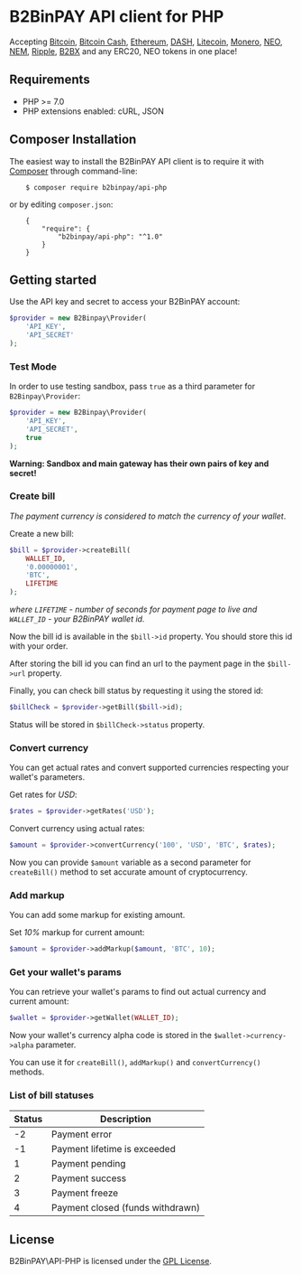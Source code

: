 # B2BinPAY API client for PHP

Accepting [Bitcoin](https://bitcoin.org/), [Bitcoin Cash](https://www.bitcoincash.org/), [Ethereum](https://www.ethereum.org/), [DASH](https://www.dash.org/), [Litecoin](https://litecoin.org/), [Monero](https://getmonero.org/), [NEO](https://neo.org), [NEM](https://nem.io/), [Ripple](https://ripple.com/), [B2BX](https://b2bx.org/) and any ERC20, NEO tokens in one place!

## Requirements

+ PHP >= 7.0
+ PHP extensions enabled: cURL, JSON

## Composer Installation

The easiest way to install the B2BinPAY API client is to require it with [Composer](http://getcomposer.org/doc/00-intro.md) through command-line:
```
    $ composer require b2binpay/api-php
```
or by editing `composer.json`:
```
    {
        "require": {
            "b2binpay/api-php": "^1.0"
        }
    }
```

## Getting started

Use the API key and secret to access your B2BinPAY account:

```php
$provider = new B2Binpay\Provider(
    'API_KEY',
    'API_SECRET'
);
``` 

### Test Mode

In order to use testing sandbox, pass `true` as a third parameter for `B2Binpay\Provider`:

```php
$provider = new B2Binpay\Provider(
    'API_KEY',
    'API_SECRET',
    true
);
``` 

**Warning: Sandbox and main gateway has their own pairs of key and secret!**

### Create bill

_The payment currency is considered to match the currency of your wallet_.

Create a new bill:

```php
$bill = $provider->createBill(
    WALLET_ID,
    '0.00000001',
    'BTC',
    LIFETIME
);
```
_where `LIFETIME` - number of seconds for payment page to live and `WALLET_ID` - your B2BinPAY wallet id._

Now the bill id is available in the `$bill->id` property. You should store this id with your order.

After storing the bill id you can find an url to the payment page in the `$bill->url` property.  

Finally, you can check bill status by requesting it using the stored id:

```php
$billCheck = $provider->getBill($bill->id);
```

Status will be stored in `$billCheck->status` property.

### Convert currency

You can get actual rates and convert supported currencies respecting your wallet's parameters.

Get rates for _USD_:

```php
$rates = $provider->getRates('USD');
```

Convert currency using actual rates:

```php
$amount = $provider->convertCurrency('100', 'USD', 'BTC', $rates);
```

Now you can provide `$amount` variable as a second parameter for `createBill()` method to set accurate amount of cryptocurrency.

### Add markup

You can add some markup for existing amount.

Set _10%_ markup for current amount:

```php
$amount = $provider->addMarkup($amount, 'BTC', 10);
```

### Get your wallet's params

You can retrieve your wallet's params to find out actual currency and current amount:

```php
$wallet = $provider->getWallet(WALLET_ID);
```

Now your wallet's currency alpha code is stored in the `$wallet->currency->alpha` parameter.

You can use it for `createBill()`, `addMarkup()` and `convertCurrency()` methods.

### List of bill statuses

| Status | Description |
| --- | --- |
| -2 | Payment error |
| -1 | Payment lifetime is exceeded |
| 1 | Payment pending |
| 2 | Payment success |
| 3 | Payment freeze |
| 4 | Payment closed (funds withdrawn) |

## License
   
B2BinPAY\API-PHP is licensed under the [GPL License](https://github.com/b2binpay/api-php/blob/master/LICENSE).

